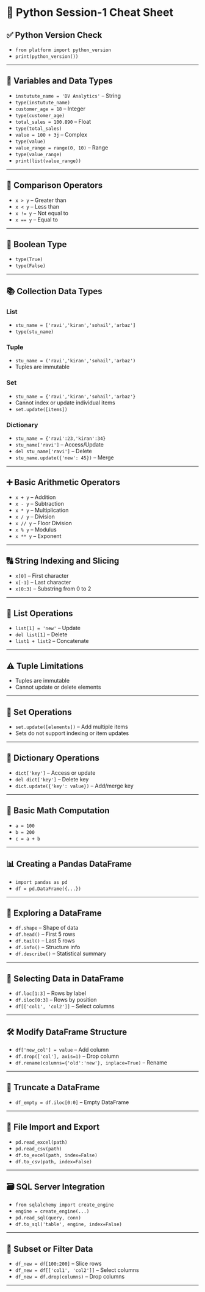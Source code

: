 # 📘 Python Session-1 Cheat Sheet

## ✅ Python Version Check
- `from platform import python_version`
- `print(python_version())`

---

## 🧠 Variables and Data Types
- `instutute_name = 'DV Analytics'` – String
- `type(instutute_name)`
- `customer_age = 18` – Integer
- `type(customer_age)`
- `total_sales = 100.890` – Float
- `type(total_sales)`
- `value = 100 + 3j` – Complex
- `type(value)`
- `value_range = range(0, 10)` – Range
- `type(value_range)`
- `print(list(value_range))`

---

## 🔁 Comparison Operators
- `x > y` – Greater than
- `x < y` – Less than
- `x != y` – Not equal to
- `x == y` – Equal to

---

## 🔘 Boolean Type
- `type(True)`
- `type(False)`

---

## 📚 Collection Data Types

### List
- `stu_name = ['ravi','kiran','sohail','arbaz']`
- `type(stu_name)`

### Tuple
- `stu_name = ('ravi','kiran','sohail','arbaz')`
- Tuples are immutable

### Set
- `stu_name = {'ravi','kiran','sohail','arbaz'}`
- Cannot index or update individual items
- `set.update([items])`

### Dictionary
- `stu_name = {'ravi':23,'kiran':34}`
- `stu_name['ravi']` – Access/Update
- `del stu_name['ravi']` – Delete
- `stu_name.update({'new': 45})` – Merge

---

## ➕ Basic Arithmetic Operators
- `x + y` – Addition
- `x - y` – Subtraction
- `x * y` – Multiplication
- `x / y` – Division
- `x // y` – Floor Division
- `x % y` – Modulus
- `x ** y` – Exponent

---

## 🔠 String Indexing and Slicing
- `x[0]` – First character
- `x[-1]` – Last character
- `x[0:3]` – Substring from 0 to 2

---

## 🔁 List Operations
- `list[1] = 'new'` – Update
- `del list[1]` – Delete
- `list1 + list2` – Concatenate

---

## ⚠️ Tuple Limitations
- Tuples are immutable
- Cannot update or delete elements

---

## 🔁 Set Operations
- `set.update([elements])` – Add multiple items
- Sets do not support indexing or item updates

---

## 📒 Dictionary Operations
- `dict['key']` – Access or update
- `del dict['key']` – Delete key
- `dict.update({'key': value})` – Add/merge key

---

## 🧮 Basic Math Computation
- `a = 100`
- `b = 200`
- `c = a + b`

---

## 📊 Creating a Pandas DataFrame
- `import pandas as pd`
- `df = pd.DataFrame({...})`

---

## 🔎 Exploring a DataFrame
- `df.shape` – Shape of data
- `df.head()` – First 5 rows
- `df.tail()` – Last 5 rows
- `df.info()` – Structure info
- `df.describe()` – Statistical summary

---

## 🧭 Selecting Data in DataFrame
- `df.loc[1:3]` – Rows by label
- `df.iloc[0:3]` – Rows by position
- `df[['col1', 'col2']]` – Select columns

---

## 🛠️ Modify DataFrame Structure
- `df['new_col'] = value` – Add column
- `df.drop(['col'], axis=1)` – Drop column
- `df.rename(columns={'old':'new'}, inplace=True)` – Rename

---

## 🧹 Truncate a DataFrame
- `df_empty = df.iloc[0:0]` – Empty DataFrame

---

## 📂 File Import and Export
- `pd.read_excel(path)`
- `pd.read_csv(path)`
- `df.to_excel(path, index=False)`
- `df.to_csv(path, index=False)`

---

## 🗃️ SQL Server Integration
- `from sqlalchemy import create_engine`
- `engine = create_engine(...)`
- `pd.read_sql(query, conn)`
- `df.to_sql('table', engine, index=False)`

---

## 🧾 Subset or Filter Data
- `df_new = df[100:200]` – Slice rows
- `df_new = df[['col1', 'col2']]` – Select columns
- `df_new = df.drop(columns)` – Drop columns

---
